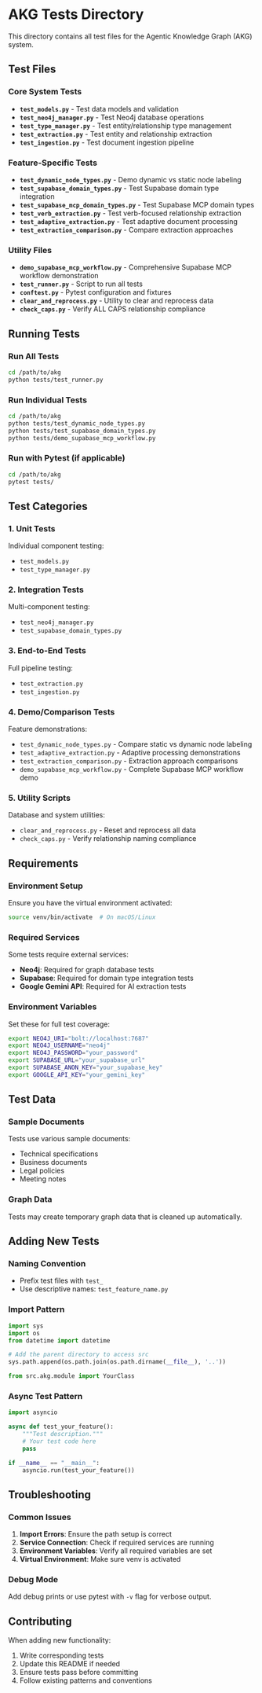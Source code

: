 # AKG Tests Directory

This directory contains all test files for the Agentic Knowledge Graph (AKG) system.

## Test Files

### Core System Tests
- **`test_models.py`** - Test data models and validation
- **`test_neo4j_manager.py`** - Test Neo4j database operations
- **`test_type_manager.py`** - Test entity/relationship type management
- **`test_extraction.py`** - Test entity and relationship extraction
- **`test_ingestion.py`** - Test document ingestion pipeline

### Feature-Specific Tests
- **`test_dynamic_node_types.py`** - Demo dynamic vs static node labeling
- **`test_supabase_domain_types.py`** - Test Supabase domain type integration
- **`test_supabase_mcp_domain_types.py`** - Test Supabase MCP domain types
- **`test_verb_extraction.py`** - Test verb-focused relationship extraction
- **`test_adaptive_extraction.py`** - Test adaptive document processing
- **`test_extraction_comparison.py`** - Compare extraction approaches

### Utility Files
- **`demo_supabase_mcp_workflow.py`** - Comprehensive Supabase MCP workflow demonstration
- **`test_runner.py`** - Script to run all tests
- **`conftest.py`** - Pytest configuration and fixtures
- **`clear_and_reprocess.py`** - Utility to clear and reprocess data
- **`check_caps.py`** - Verify ALL CAPS relationship compliance

## Running Tests

### Run All Tests
```bash
cd /path/to/akg
python tests/test_runner.py
```

### Run Individual Tests
```bash
cd /path/to/akg
python tests/test_dynamic_node_types.py
python tests/test_supabase_domain_types.py
python tests/demo_supabase_mcp_workflow.py
```

### Run with Pytest (if applicable)
```bash
cd /path/to/akg
pytest tests/
```

## Test Categories

### 1. Unit Tests
Individual component testing:
- `test_models.py`
- `test_type_manager.py`

### 2. Integration Tests
Multi-component testing:
- `test_neo4j_manager.py`
- `test_supabase_domain_types.py`

### 3. End-to-End Tests
Full pipeline testing:
- `test_extraction.py`
- `test_ingestion.py`

### 4. Demo/Comparison Tests
Feature demonstrations:
- `test_dynamic_node_types.py` - Compare static vs dynamic node labeling
- `test_adaptive_extraction.py` - Adaptive processing demonstrations
- `test_extraction_comparison.py` - Extraction approach comparisons
- `demo_supabase_mcp_workflow.py` - Complete Supabase MCP workflow demo

### 5. Utility Scripts
Database and system utilities:
- `clear_and_reprocess.py` - Reset and reprocess all data
- `check_caps.py` - Verify relationship naming compliance

## Requirements

### Environment Setup
Ensure you have the virtual environment activated:
```bash
source venv/bin/activate  # On macOS/Linux
```

### Required Services
Some tests require external services:
- **Neo4j**: Required for graph database tests
- **Supabase**: Required for domain type integration tests
- **Google Gemini API**: Required for AI extraction tests

### Environment Variables
Set these for full test coverage:
```bash
export NEO4J_URI="bolt://localhost:7687"
export NEO4J_USERNAME="neo4j"
export NEO4J_PASSWORD="your_password"
export SUPABASE_URL="your_supabase_url"
export SUPABASE_ANON_KEY="your_supabase_key"
export GOOGLE_API_KEY="your_gemini_key"
```

## Test Data

### Sample Documents
Tests use various sample documents:
- Technical specifications
- Business documents
- Legal policies
- Meeting notes

### Graph Data
Tests may create temporary graph data that is cleaned up automatically.

## Adding New Tests

### Naming Convention
- Prefix test files with `test_`
- Use descriptive names: `test_feature_name.py`

### Import Pattern
```python
import sys
import os
from datetime import datetime

# Add the parent directory to access src
sys.path.append(os.path.join(os.path.dirname(__file__), '..'))

from src.akg.module import YourClass
```

### Async Test Pattern
```python
import asyncio

async def test_your_feature():
    """Test description."""
    # Your test code here
    pass

if __name__ == "__main__":
    asyncio.run(test_your_feature())
```

## Troubleshooting

### Common Issues

1. **Import Errors**: Ensure the path setup is correct
2. **Service Connection**: Check if required services are running
3. **Environment Variables**: Verify all required variables are set
4. **Virtual Environment**: Make sure venv is activated

### Debug Mode
Add debug prints or use pytest with `-v` flag for verbose output.

## Contributing

When adding new functionality:
1. Write corresponding tests
2. Update this README if needed
3. Ensure tests pass before committing
4. Follow existing patterns and conventions

